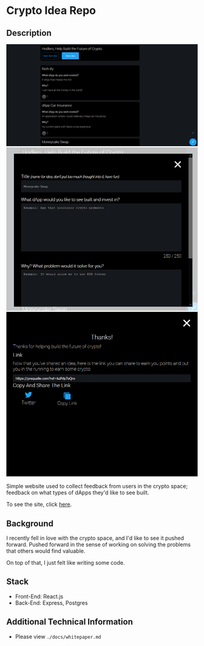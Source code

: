# Crypto Idea Repo

## Description

![main](./docs/images/main.PNG "Main")
![create-idea-form](./docs/images/new-idea-form.PNG "Create Idea Form")
![create-idea-form](./docs/images/new-idea-form-submit.PNG "Create Idea Form Submit")

Simple website used to collect feedback from users in the crypto space; feedback on what types of dApps they'd like to see built.

To see the site, click [here](https://prequalie.com).

## Background

I recently fell in love with the crypto space, and I'd like to see it pushed forward.  Pushed forward in the sense of working on solving the problems that others would find valuable.

On top of that, I just felt like writing some code.

## Stack

* Front-End: React.js
* Back-End: Express, Postgres

## Additional Technical Information

* Please view `./docs/whitepaper.md`